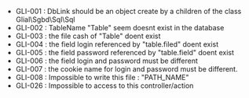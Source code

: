 * GLI-001 : DbLink should be an object create by a children of the class Glial\Sgbd\Sql\Sql
* GLI-002 : TableName "Table" seem doesnt exist in the database
* GLI-003 : the file cash of "Table" doent exist
* GLI-004 : the field login referenced by "table.filed" doent exist
* GLI-005 : the field password referenced by "table.field" doent exist
* GLI-006 : the field login and password must be different
* GLI-007 : the cookie name for login and password must be different.
* GLI-008 : Impossible to write this file : "PATH_NAME"
* GLI-026 : Impossible to access to this controller/action
